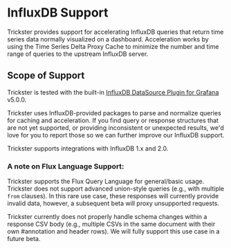 # InfluxDB Support

Trickster provides support for accelerating InfluxDB queries that return time series data normally visualized on a dashboard. Acceleration works by using the Time Series Delta Proxy Cache to minimize the number and time range of queries to the upstream InfluxDB server.

## Scope of Support

Trickster is tested with the built-in [InfluxDB DataSource Plugin for Grafana](https://grafana.com/grafana/plugins/influxdb) v5.0.0.

Trickster uses InfluxDB-provided packages to parse and normalize queries for caching and acceleration. If you find query or response structures that are not yet supported, or providing inconsistent or unexpected results, we'd love for you to report those so we can further improve our InfluxDB support.

Trickster supports integrations with InfluxDB 1.x and 2.0.

### A note on Flux Language Support:

Trickster supports the Flux Query Language for general/basic usage. Trickster does not support advanced union-style queries (e.g., with multiple `from` clauses). In this rare use case, these responses will currently provide invalid data, however, a subsequent beta will proxy unsupported requests.

Trickster currently does not properly handle schema changes within a response CSV body (e.g., multiple CSVs in the same document with their own #annotation and header rows). We will fully support this use case in a future beta.
